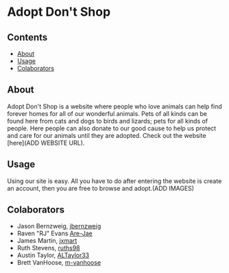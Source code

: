 # Adopt Don't Shop

## Contents

- [About](#about)
- [Usage](#usage)
- [Colaborators](#colaborators)

## About

Adopt Don't Shop is a website where people who love animals can help find forever homes for all of our wonderful animals. Pets of all kinds can be found here from cats and dogs to birds and lizards; pets for all kinds of people. Here people can also donate to our good cause to help us protect and care for our animals until they are adopted. Check out the website [here](ADD WEBSITE URL).

## Usage

Using our site is easy. All you have to do after entering the website is create an account, then you are free to browse and adopt.(ADD IMAGES)

## Colaborators

* Jason Bernzweig, [jbernzweig](https://github.com/jbernzweig)
* Raven "RJ" Evans [Are-Jae](https://github.com/Are-Jae)
* James Martin, [jxmart](https://github.com/jxmart)
* Ruth Stevens, [ruths98](https://github.com/ruths98)
* Austin Taylor, [ALTaylor33](https://github.com/ALTaylor33)
* Brett VanHoose, [m-vanhoose](https://github.com/m-vanhoose)